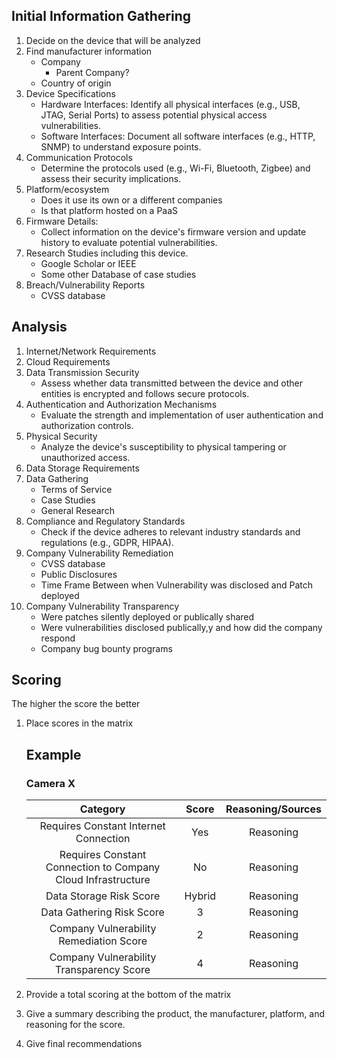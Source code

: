 ## Initial Information Gathering
1. Decide on the device that will be analyzed
2. Find manufacturer information
   - Company
     - Parent Company?
   - Country of origin
3. Device Specifications
   - Hardware Interfaces: Identify all physical interfaces (e.g., USB, JTAG, Serial Ports) to assess potential physical access vulnerabilities.
   - Software Interfaces: Document all software interfaces (e.g., HTTP, SNMP) to understand exposure points.
4. Communication Protocols
   - Determine the protocols used (e.g., Wi-Fi, Bluetooth, Zigbee) and assess their security implications.
6. Platform/ecosystem
   - Does it use its own or a different companies
   - Is that platform hosted on a PaaS
7. Firmware Details:
   - Collect information on the device's firmware version and update history to evaluate potential vulnerabilities. 
9. Research Studies including this device.
   - Google Scholar or IEEE
   - Some other Database of case studies
10. Breach/Vulnerability Reports
     - CVSS database


## Analysis
1. Internet/Network Requirements
2. Cloud Requirements
3. Data Transmission Security
   - Assess whether data transmitted between the device and other entities is encrypted and follows secure protocols.
4. Authentication and Authorization Mechanisms
   - Evaluate the strength and implementation of user authentication and authorization controls.
5. Physical Security
   - Analyze the device's susceptibility to physical tampering or unauthorized access.
6. Data Storage Requirements
7. Data Gathering
   - Terms of Service
   - Case Studies
   - General Research
8. Compliance and Regulatory Standards
   - Check if the device adheres to relevant industry standards and regulations (e.g., GDPR, HIPAA).
9. Company Vulnerability Remediation
   - CVSS database
   - Public Disclosures
   - Time Frame Between when Vulnerability was disclosed and Patch deployed
10. Company Vulnerability Transparency
     - Were patches silently deployed or publically shared
     - Were vulnerabilities disclosed publically,y and how did the company respond
     - Company bug bounty programs


## Scoring
The higher the score the better

1. Place scores in the matrix  
    ## Example
    ### Camera X
    | Category | Score | Reasoning/Sources |
    | :------: | :---: | :-------: |
    | Requires Constant Internet Connection | Yes | Reasoning |
    | Requires Constant Connection to Company Cloud Infrastructure | No | Reasoning |
    | Data Storage Risk Score | Hybrid | Reasoning |
    | Data Gathering Risk Score | 3 | Reasoning |
    | Company Vulnerability Remediation Score | 2 | Reasoning |
    | Company Vulnerability Transparency Score | 4 | Reasoning |

2. Provide a total scoring at the bottom of the matrix
3. Give a summary describing the product, the manufacturer, platform, and reasoning for the score.
4. Give final recommendations


